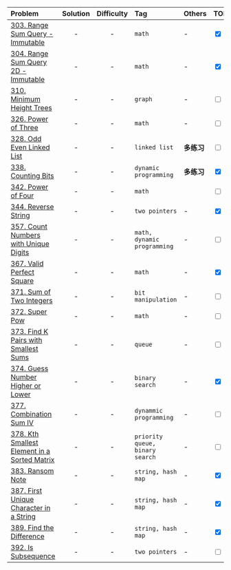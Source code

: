 | Problem | Solution | Difficulty | Tag | Others | TODO |
| :-------- | :-----: |     :----:     |      :----     |     :----    |   :----   |
| [303. Range Sum Query - Immutable](https://leetcode.com/problems/range-sum-query-immutable/)     | - | - | ```math``` | - | <input type="checkbox" checked="checked"> |
| [304. Range Sum Query 2D - Immutable](https://leetcode.com/problems/range-sum-query-2d-immutable/)     | - | - | ```math``` | - | <input type="checkbox" checked="checked"> |
| [310. Minimum Height Trees](https://leetcode.com/problems/minimum-height-trees/)     | - | - | ```graph``` | - | <input type="checkbox"> |
| [326. Power of Three](https://leetcode.com/problems/power-of-three/)     | - | - | ```math``` | - | <input type="checkbox"> |
| [328. Odd Even Linked List](https://leetcode.com/problems/odd-even-linked-list/)     | - | - | ```linked list``` | **多练习** | <input type="checkbox"> |
| [338. Counting Bits](https://leetcode.com/problems/counting-bits/)     | - | - | ```dynamic programming``` | **多练习** | <input type="checkbox" checked="checked"> |
| [342. Power of Four](https://leetcode.com/problems/power-of-four/)     | - | - | ```math``` |  | <input type="checkbox"> |
| [344. Reverse String](https://leetcode.com/problems/reverse-string/)     | - | - | ```two pointers``` | - | <input type="checkbox" checked="checked"> |
| [357. Count Numbers with Unique Digits](https://leetcode.com/problems/count-numbers-with-unique-digits/)     | - | - | ```math, dynamic programming``` | - | <input type="checkbox"> |
| [367. Valid Perfect Square](https://leetcode.com/problems/valid-perfect-square/)     | - | - | ```math``` | - | <input type="checkbox" checked="checked"> |
| [371. Sum of Two Integers](https://leetcode.com/problems/sum-of-two-integers/)     | - | - | ```bit manipulation``` | - | <input type="checkbox"> |
| [372. Super Pow](https://leetcode.com/problems/super-pow/)     | - | - | ```math``` | - | <input type="checkbox"> |
| [373. Find K Pairs with Smallest Sums](https://leetcode.com/problems/find-k-pairs-with-smallest-sums/)     | - | - | ```queue``` | - | <input type="checkbox"> |
| [374. Guess Number Higher or Lower](https://leetcode.com/problems/guess-number-higher-or-lower/)     | - | - | ```binary search``` | - | <input type="checkbox" checked="checked"> |
| [377. Combination Sum IV](https://leetcode.com/problems/combination-sum-iv/)     | - | - | ```dynammic programming``` | - | <input type="checkbox"> |
| [378. Kth Smallest Element in a Sorted Matrix](https://leetcode.com/problems/kth-smallest-element-in-a-sorted-matrix/)     | - | - | ```priority queue, binary search``` | - | <input type="checkbox"> |
| [383. Ransom Note](https://leetcode.com/problems/ransom-note/)     | - | - | ```string, hash map``` | - | <input type="checkbox" checked="checked"> |
| [387. First Unique Character in a String](https://leetcode.com/problems/first-unique-character-in-a-string/)     | - | - | ```string, hash map``` | - | <input type="checkbox" checked="checked"> |
| [389. Find the Difference](https://leetcode.com/problems/find-the-difference/)     | - | - | ```string, hash map``` | - | <input type="checkbox" checked="checked"> |
| [392. Is Subsequence](https://leetcode.com/problems/is-subsequence/)     | - | - | ```two pointers``` | - | <input type="checkbox"> |
